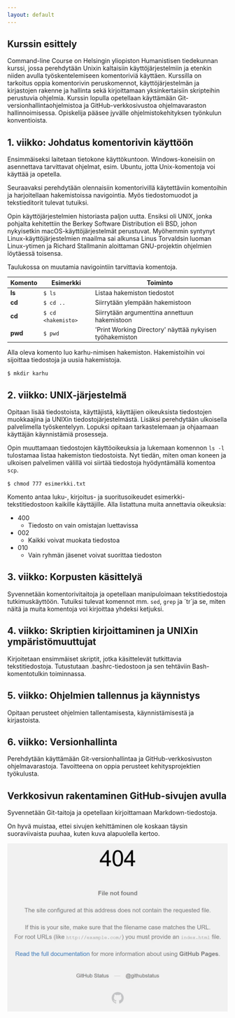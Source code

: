 ```yaml
---
layout: default
---
```


## Kurssin esittely

Command-line Course on Helsingin yliopiston Humanistisen tiedekunnan kurssi,
jossa perehdytään Unixin kaltaisiin käyttöjärjestelmiin ja etenkin niiden
avulla työskentelemiseen komentoriviä käyttäen. Kurssilla on tarkoitus oppia
komentorivin peruskomennot, käyttöjärjestelmän ja kirjastojen rakenne ja hallinta
sekä kirjoittamaan yksinkertaisiin skripteihin perustuvia ohjelmia. Kurssin lopulla
opetellaan käyttämään Git-versionhallintaohjelmistoa ja GitHub-verkkosivustoa
ohjelmavaraston hallinnoimisessa. Opiskelija pääsee jyvälle ohjelmistokehityksen
työnkulun konventioista.

## 1. viikko: Johdatus komentorivin käyttöön

Ensimmäiseksi laitetaan tietokone käyttökuntoon. Windows-koneisiin on asennettava
tarvittavat ohjelmat, esim. Ubuntu, jotta Unix-komentoja voi käyttää ja opetella.

Seuraavaksi perehdytään olennaisiin komentorivillä käytettäviin komentoihin ja
harjoitellaan hakemistoissa navigointia. Myös tiedostomuodot ja tekstieditorit
tulevat tutuiksi.

Opin käyttöjärjestelmien historiasta paljon uutta. Ensiksi oli UNIX, jonka pohjalta
kehitettiin the Berkey Software Distribution eli BSD, johon nykyisetkin macOS-käyttöjärjestelmät
perustuvat. Myöhemmin syntynyt Linux-käyttöjärjestelmien maailma sai alkunsa Linus Torvaldsin
luoman Linux-ytimen ja Richard Stallmanin aloittaman GNU-projektin ohjelmien löytäessä
toisensa.

Taulukossa on muutamia navigointiin tarvittavia komentoja.

| Komento      | Esimerkki        | Toiminto      |
| ------------ | ---------------- | ------------- |
| **ls**       | `$ ls`           | Listaa hakemiston tiedostot |
| **cd**       | `$ cd ..`        | Siirrytään ylempään hakemistoon |
| **cd**       | `$ cd <hakemisto>` | Siirrytään argumenttina annettuun hakemistoon |
| **pwd**    | `$ pwd` | 'Print Working Directory' näyttää nykyisen työhakemiston |

Alla oleva komento luo karhu-nimisen hakemiston. Hakemistoihin voi sijoittaa tiedostoja
ja uusia hakemistoja.
```
$ mkdir karhu
```

## 2. viikko: UNIX-järjestelmä

Opitaan lisää tiedostoista, käyttäjistä, käyttäjien oikeuksista tiedostojen
muokkaajina ja UNIXin tiedostojärjestelmästä. Lisäksi perehdytään ulkoisella
palvelimella työskentelyyn. Lopuksi opitaan tarkastelemaan ja ohjaamaan käyttäjän
käynnistämiä prosesseja.

Opin muuttamaan tiedostojen käyttöoikeuksia ja lukemaan komennon `ls -l` tulostamaa
listaa hakemiston tiedostoista. Nyt tiedän, miten oman koneen ja ulkoisen palvelimen
välillä voi siirtää tiedostoja hyödyntämällä komentoa `scp`.

```
$ chmod 777 esimerkki.txt
```
Komento antaa luku-, kirjoitus- ja suoritusoikeudet esimerkki-tekstitiedostoon
kaikille käyttäjille. Alla listattuna muita annettavia oikeuksia:

* 400
  - Tiedosto on vain omistajan luettavissa
* 002
  - Kaikki voivat muokata tiedostoa
* 010
  - Vain ryhmän jäsenet voivat suorittaa tiedoston

## 3. viikko: Korpusten käsittelyä

Syvennetään komentorivitaitoja ja opetellaan manipuloimaan tekstitiedostoja
tutkimuskäyttöön. Tutuiksi tulevat komennot mm. `sed`, `grep` ja ´tr´ja se, miten
näitä ja muita komentoja voi kirjoittaa yhdeksi ketjuksi.

## 4. viikko: Skriptien kirjoittaminen ja UNIXin ympäristömuuttujat

Kirjoitetaan ensimmäiset skriptit, jotka käsittelevät tutkittavia tekstitiedostoja.
Tutustutaan .bashrc-tiedostoon ja sen tehtäviin Bash-komentotulkin toiminnassa.

## 5. viikko: Ohjelmien tallennus ja käynnistys

Opitaan perusteet ohjelmien tallentamisesta, käynnistämisestä ja kirjastoista.

## 6. viikko: Versionhallinta

Perehdytään käyttämään Git-versionhallintaa ja GitHub-verkkosivuston ohjelmavarastoja.
Tavoitteena on oppia perusteet kehitysprojektien työkulusta.

## Verkkosivun rakentaminen GitHub-sivujen avulla

Syvennetään Git-taitoja ja opetellaan kirjoittamaan Markdown-tiedostoja.

On hyvä muistaa, ettei sivujen kehittäminen ole koskaan täysin suoraviivaista puuhaa,
kuten kuva alapuolella kertoo.

![Virheilmoitus: page not found](assets/images/not_found.jpg "Virheilmoitus")
